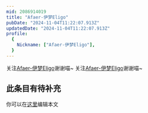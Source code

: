 ```yaml
---
mid: 2086914019
title: "Afaer-伊梦Eligo"
pubDate: "2024-11-04T11:22:07.913Z"
updatedDate: "2024-11-04T11:22:07.913Z"
profile:
  {
    Nickname: ["Afaer-伊梦Eligo"],
  }
---
```


关注[Afaer-伊梦Eligo](https://space.bilibili.com/2086914019)谢谢喵~ 关注[Afaer-伊梦Eligo](https://space.bilibili.com/2086914019)谢谢喵~

## 此条目有待补充
你可以在[这里](https://github.com/Yuhanawa/VTuber.ICU/edit/master/src/content/v/Afaer-伊梦Eligo/index.md)编辑本文
